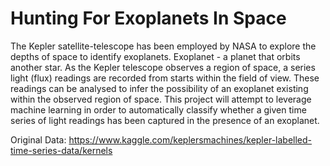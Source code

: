 # Hunting For Exoplanets In Space

The Kepler satellite-telescope has been employed by NASA to explore the depths of space to identify exoplanets. Exoplanet - a planet that orbits another star. As the Kepler telescope observes a region of space, a series light (flux) readings are recorded from starts within the field of view. These readings can be analysed to infer the possibility of an exoplanet existing within the observed region of space. This project will attempt to leverage machine learning in order to automatically classify whether a given time series of light readings has been captured in the presence of an exoplanet.

Original Data: https://www.kaggle.com/keplersmachines/kepler-labelled-time-series-data/kernels

